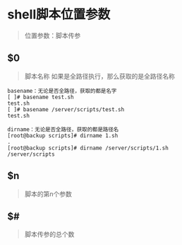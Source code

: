 # shell脚本位置参数

> 位置参数：脚本传参

## $0
> 脚本名称
如果是全路径执行，那么获取的是全路径名称

```shell
basename：无论是否全路径，获取的都是名字
[ ]# basename test.sh
test.sh
[ ]# basename /server/scripts/test.sh
test.sh

```
```shell
dirname：无论是否全路径，获取的都是路径名
[root@backup scripts]# dirname 1.sh
.
[root@backup scripts]# dirname /server/scripts/1.sh
/server/scripts
```

## $n
> 脚本的第n个参数 

## $#
> 脚本传参的总个数
 